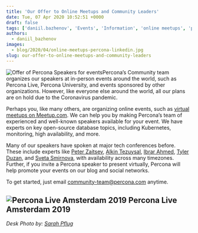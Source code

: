 ```yaml
---
title: 'Our Offer to Online Meetups and Community Leaders'
date: Tue, 07 Apr 2020 10:52:51 +0000
draft: false
tags: ['daniil.bazhenov', 'Events', 'Information', 'online meetups', 'percona speakers']
authors:
  - daniil_bazhenov
images:
  - blog/2020/04/online-meetups-percona-linkedin.jpg
slug: our-offer-to-online-meetups-and-community-leaders
---
```


![Offer of Percona Speakers for events](blog/2020/04/online-meetups-percona-linkedin.jpg)Percona’s Community team organizes our speakers at in-person events around the world, such as Percona Live, Percona University, and events sponsored by other organizations. However, like everyone else around the world, all our plans are on hold due to the Coronavirus pandemic. 

Perhaps you, like many others, are organizing online events, such as [virtual meetups on Meetup.com](https://help.meetup.com/hc/en-us/articles/360040609112). We can help you by making Percona’s team of experienced and well-known speakers available for your event. We have experts on key open-source database topics, including Kubernetes, monitoring, high availability, and more.

Many of our speakers have spoken at major tech conferences before. These include experts like [Peter Zaitsev](https://www.linkedin.com/in/peterzaitsev/), [Alkin Tezuysal](https://www.linkedin.com/in/askdba/), [Ibrar Ahmed](https://www.linkedin.com/in/ibrarahmed74/), [Tyler Duzan](https://www.linkedin.com/in/tylerduzan/), and [Sveta Smirnova](https://www.linkedin.com/in/svetsmirnova/), with availability across many timezones. Further, if you invite a Percona speaker to present virtually, Percona will help promote your events on our blog and social networks. 

To get started, just email [community-team@percona.com](mailto:community-team@percona.com) anytime. 

![Percona Live Amsterdam 2019](blog/2020/04/ple-1.jpg) 
Percona Live Amsterdam 2019 
-- 
_Desk Photo by: [Sarah Pflug](https://burst.shopify.com/@sarahpflugphoto)_